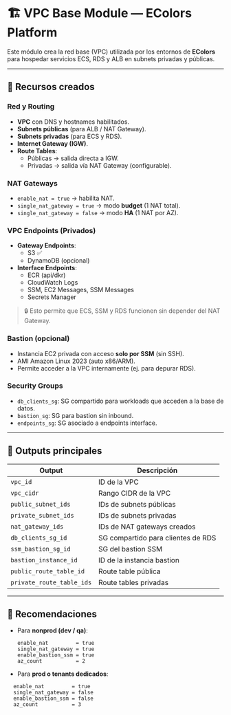 # 🏗️ VPC Base Module — EColors Platform

Este módulo crea la red base (VPC) utilizada por los entornos de **EColors**  
para hospedar servicios ECS, RDS y ALB en subnets privadas y públicas.

---

## 🚀 Recursos creados

### Red y Routing
- **VPC** con DNS y hostnames habilitados.
- **Subnets públicas** (para ALB / NAT Gateway).
- **Subnets privadas** (para ECS y RDS).
- **Internet Gateway (IGW)**.
- **Route Tables**:
  - Públicas → salida directa a IGW.
  - Privadas → salida vía NAT Gateway (configurable).

### NAT Gateways
- `enable_nat = true` → habilita NAT.
- `single_nat_gateway = true` → modo **budget** (1 NAT total).
- `single_nat_gateway = false` → modo **HA** (1 NAT por AZ).

### VPC Endpoints (Privados)
- **Gateway Endpoints**:
  - S3 ✅
  - DynamoDB (opcional)
- **Interface Endpoints**:
  - ECR (api/dkr)
  - CloudWatch Logs
  - SSM, EC2 Messages, SSM Messages
  - Secrets Manager

> 🔒 Esto permite que ECS, SSM y RDS funcionen sin depender del NAT Gateway.

### Bastion (opcional)
- Instancia EC2 privada con acceso **solo por SSM** (sin SSH).
- AMI Amazon Linux 2023 (auto x86/ARM).
- Permite acceder a la VPC internamente (ej. para depurar RDS).

### Security Groups
- `db_clients_sg`: SG compartido para workloads que acceden a la base de datos.
- `bastion_sg`: SG para bastion sin inbound.
- `endpoints_sg`: SG asociado a endpoints interface.

---

## 💾 Outputs principales

| Output | Descripción |
|--------|--------------|
| `vpc_id` | ID de la VPC |
| `vpc_cidr` | Rango CIDR de la VPC |
| `public_subnet_ids` | IDs de subnets públicas |
| `private_subnet_ids` | IDs de subnets privadas |
| `nat_gateway_ids` | IDs de NAT gateways creados |
| `db_clients_sg_id` | SG compartido para clientes de RDS |
| `ssm_bastion_sg_id` | SG del bastion SSM |
| `bastion_instance_id` | ID de la instancia bastion |
| `public_route_table_id` | Route table pública |
| `private_route_table_ids` | Route tables privadas |

---

## 🧠 Recomendaciones

- Para **nonprod (dev / qa)**:
  ```hcl
  enable_nat         = true
  single_nat_gateway = true
  enable_bastion_ssm = true
  az_count           = 2
  ```
- Para **prod o tenants dedicados**:
```hcl
  enable_nat         = true
  single_nat_gateway = false
  enable_bastion_ssm = false
  az_count           = 3
```
